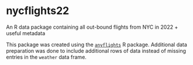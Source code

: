 # nycflights22
An R data package containing all out-bound flights from NYC in 2022 + useful metadata

This package was created using the [`anyflights`](https://github.com/simonpcouch/anyflights) R package. Additional data preparation was done to include additional rows of data instead of missing entries in the `weather` data frame.
